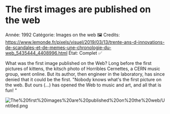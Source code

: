 # The first images are published on the web

Année: 1992
Catégorie: Images on the web 🖼
Credits: https://www.lemonde.fr/pixels/visuel/2019/03/13/trente-ans-d-innovations-de-scandales-et-de-memes-une-chronologie-du-web_5435444_4408996.html
État: Complet ✅

What was the first image published on the Web? Long before the first pictures of kittens, the kitsch photo of Horribles Cernettes, a CERN music group, went online. But its author, then engineer in the laboratory, has since denied that it could be the first. "Nobody knows what's the first picture on the web. But ours (...) has opened the Web to music and art, and all that is fun! "

![The%20first%20images%20are%20published%20on%20the%20web/Untitled.png](The%20first%20images%20are%20published%20on%20the%20web/Untitled.png)